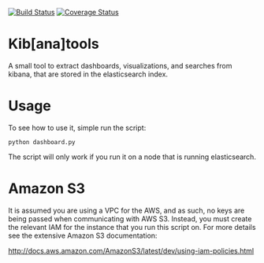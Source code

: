 [![Build Status](https://travis-ci.org/adsabs/kibtools.svg?branch=master)](https://travis-ci.org/adsabs/kibtools)
[![Coverage Status](https://coveralls.io/repos/adsabs/kibtools/badge.svg?branch=master&service=github)](https://coveralls.io/github/adsabs/kibtools?branch=master)
# Kib[ana]tools
A small tool to extract dashboards, visualizations, and searches from kibana,
that are stored in the elasticsearch index.

# Usage
To see how to use it, simple run the script:
```
python dashboard.py
```
The script will only work if you run it on a node that is running elasticsearch.


# Amazon S3
It is assumed you are using a VPC for the AWS, and as such, no keys are
being passed when communicating with AWS S3. Instead, you must create the
relevant IAM for the instance that you run this script on. For more details see
the extensive Amazon S3 documentation:

http://docs.aws.amazon.com/AmazonS3/latest/dev/using-iam-policies.html
